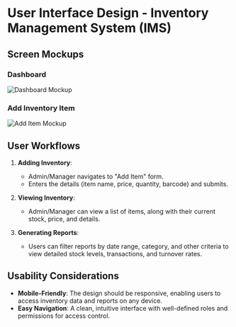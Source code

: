 # User Interface Design - Inventory Management System (IMS)

## Screen Mockups

### Dashboard

![Dashboard Mockup](path_to_dashboard_mockup.png)

### Add Inventory Item

![Add Item Mockup](path_to_add_item_mockup.png)

## User Workflows

1. **Adding Inventory**:
   - Admin/Manager navigates to "Add Item" form.
   - Enters the details (item name, price, quantity, barcode) and submits.
2. **Viewing Inventory**:

   - Admin/Manager can view a list of items, along with their current stock, price, and details.

3. **Generating Reports**:
   - Users can filter reports by date range, category, and other criteria to view detailed stock levels, transactions, and turnover rates.

## Usability Considerations

- **Mobile-Friendly**: The design should be responsive, enabling users to access inventory data and reports on any device.
- **Easy Navigation**: A clean, intuitive interface with well-defined roles and permissions for access control.
